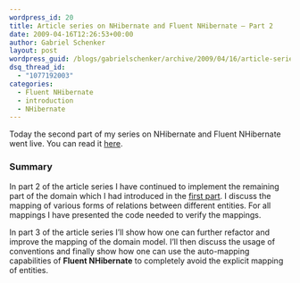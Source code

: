 ```yaml
---
wordpress_id: 20
title: Article series on NHibernate and Fluent NHibernate – Part 2
date: 2009-04-16T12:26:53+00:00
author: Gabriel Schenker
layout: post
wordpress_guid: /blogs/gabrielschenker/archive/2009/04/16/article-series-on-nhibernate-and-fluent-nhibernate-part-2.aspx
dsq_thread_id:
  - "1077192003"
categories:
  - Fluent NHibernate
  - introduction
  - NHibernate
---
```

Today the second part of my series on NHibernate and Fluent NHibernate went live. You can read it [here](http://dotnetslackers.com/articles/ado_net/Your-very-first-NHibernate-application-Part-2.aspx).

### Summary 

In part 2 of the article series I have continued to implement the remaining part of the domain which I had introduced in the [first part](http://dotnetslackers.com/articles/ado_net/Your-very-first-NHibernate-application-Part-1.aspx). I discuss the mapping of various forms of relations between different entities. For all mappings I have presented the code needed to verify the mappings. 

In part 3 of the article series I’ll show how one can further refactor and improve the mapping of the domain model. I’ll then discuss the usage of conventions and finally show how one can use the auto-mapping capabilities of **Fluent NHibernate** to completely avoid the explicit mapping of entities.
